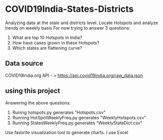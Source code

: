 # COVID19India-States-Districts
Analyzing data at the state and districts level. Locate Hotspots and analyze trends on weekly basis 
For now trying to answer 3 questions: 
1. What are top 10 Hotspots in India? 
2. How have cases grown in these Hotspots?
3. Which states are flattening curve? 


## Data source
COVID19India.org API - > https://api.covid19india.org/raw_data.json 

## using this project
Answering the above questions: 
1. Runing hotspots.py generates "Hotspots.csv"
2. Running HotSpotWeeklyFreq.py generates "WeeklyHotspots.csv"
3. Running StatesWeeklyFreq.py generates "WeeklyStateDict.csv"

Use favorite visualization tool to generate charts. I use Excel
